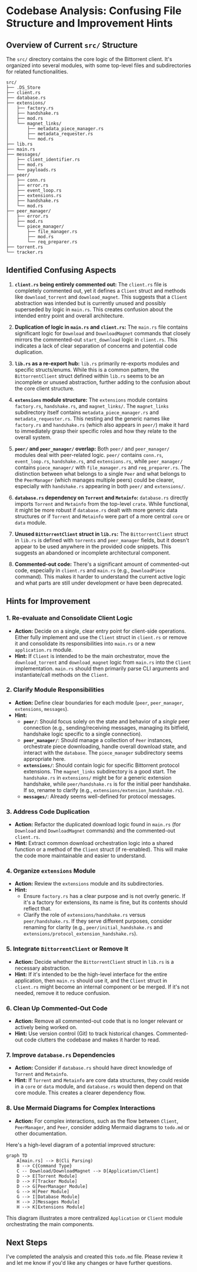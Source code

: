 # Codebase Analysis: Confusing File Structure and Improvement Hints

## Overview of Current `src/` Structure

The `src/` directory contains the core logic of the Bittorrent client. It's organized into several modules, with some top-level files and subdirectories for related functionalities.

```
src/
├── .DS_Store
├── client.rs
├── database.rs
├── extensions/
│   ├── factory.rs
│   ├── handshake.rs
│   ├── mod.rs
│   └── magnet_links/
│       ├── metadata_piece_manager.rs
│       ├── metadata_requester.rs
│       └── mod.rs
├── lib.rs
├── main.rs
├── messages/
│   ├── client_identifier.rs
│   ├── mod.rs
│   └── payloads.rs
├── peer/
│   ├── conn.rs
│   ├── error.rs
│   ├── event_loop.rs
│   ├── extensions.rs
│   ├── handshake.rs
│   └── mod.rs
├── peer_manager/
│   ├── error.rs
│   ├── mod.rs
│   └── piece_manager/
│       ├── file_manager.rs
│       ├── mod.rs
│       └── req_preparer.rs
├── torrent.rs
└── tracker.rs
```

## Identified Confusing Aspects

1.  **`client.rs` being entirely commented out:** The `client.rs` file is completely commented out, yet it defines a `Client` struct and methods like `download_torrent` and `download_magnet`. This suggests that a `Client` abstraction was intended but is currently unused and possibly superseded by logic in `main.rs`. This creates confusion about the intended entry point and overall architecture.

2.  **Duplication of logic in `main.rs` and `client.rs`:** The `main.rs` file contains significant logic for `Download` and `DownloadMagnet` commands that closely mirrors the commented-out `start_download` logic in `client.rs`. This indicates a lack of clear separation of concerns and potential code duplication.

3.  **`lib.rs` as a re-export hub:** `lib.rs` primarily re-exports modules and specific structs/enums. While this is a common pattern, the `BittorrentClient` struct defined within `lib.rs` seems to be an incomplete or unused abstraction, further adding to the confusion about the core client structure.

4.  **`extensions` module structure:** The `extensions` module contains `factory.rs`, `handshake.rs`, and `magnet_links/`. The `magnet_links` subdirectory itself contains `metadata_piece_manager.rs` and `metadata_requester.rs`. This nesting and the generic names like `factory.rs` and `handshake.rs` (which also appears in `peer/`) make it hard to immediately grasp their specific roles and how they relate to the overall system.

5.  **`peer/` and `peer_manager/` overlap:** Both `peer/` and `peer_manager/` modules deal with peer-related logic. `peer/` contains `conn.rs`, `event_loop.rs`, `handshake.rs`, and `extensions.rs`, while `peer_manager/` contains `piece_manager/` with `file_manager.rs` and `req_preparer.rs`. The distinction between what belongs to a single `Peer` and what belongs to the `PeerManager` (which manages multiple peers) could be clearer, especially with `handshake.rs` appearing in both `peer/` and `extensions/`.

6.  **`database.rs` dependency on `Torrent` and `Metainfo`:** `database.rs` directly imports `Torrent` and `Metainfo` from the top-level `crate`. While functional, it might be more robust if `database.rs` dealt with more generic data structures or if `Torrent` and `Metainfo` were part of a more central `core` or `data` module.

7.  **Unused `BittorrentClient` struct in `lib.rs`:** The `BittorrentClient` struct in `lib.rs` is defined with `torrents` and `peer_manager` fields, but it doesn't appear to be used anywhere in the provided code snippets. This suggests an abandoned or incomplete architectural component.

8.  **Commented-out code:** There's a significant amount of commented-out code, especially in `client.rs` and `main.rs` (e.g., `DownloadPiece` command). This makes it harder to understand the current active logic and what parts are still under development or have been deprecated.

## Hints for Improvement

### 1. Re-evaluate and Consolidate Client Logic

*   **Action:** Decide on a single, clear entry point for client-side operations. Either fully implement and use the `Client` struct in `client.rs` or remove it and consolidate its responsibilities into `main.rs` or a new `application.rs` module.
*   **Hint:** If `Client` is intended to be the main orchestrator, move the `download_torrent` and `download_magnet` logic from `main.rs` into the `Client` implementation. `main.rs` should then primarily parse CLI arguments and instantiate/call methods on the `Client`.

### 2. Clarify Module Responsibilities

*   **Action:** Define clear boundaries for each module (`peer`, `peer_manager`, `extensions`, `messages`).
*   **Hint:**
    *   **`peer/`**: Should focus solely on the state and behavior of a *single* peer connection (e.g., sending/receiving messages, managing its bitfield, handshake logic specific to a single connection).
    *   **`peer_manager/`**: Should manage a collection of `Peer` instances, orchestrate piece downloading, handle overall download state, and interact with the `database`. The `piece_manager` subdirectory seems appropriate here.
    *   **`extensions/`**: Should contain logic for specific Bittorrent protocol extensions. The `magnet_links` subdirectory is a good start. The `handshake.rs` in `extensions/` might be for a generic extension handshake, while `peer/handshake.rs` is for the initial peer handshake. If so, rename to clarify (e.g., `extensions/extension_handshake.rs`).
    *   **`messages/`**: Already seems well-defined for protocol messages.

### 3. Address Code Duplication

*   **Action:** Refactor the duplicated download logic found in `main.rs` (for `Download` and `DownloadMagnet` commands) and the commented-out `client.rs`.
*   **Hint:** Extract common download orchestration logic into a shared function or a method of the `Client` struct (if re-enabled). This will make the code more maintainable and easier to understand.

### 4. Organize `extensions` Module

*   **Action:** Review the `extensions` module and its subdirectories.
*   **Hint:**
    *   Ensure `factory.rs` has a clear purpose and is not overly generic. If it's a factory for extensions, its name is fine, but its contents should reflect that.
    *   Clarify the role of `extensions/handshake.rs` versus `peer/handshake.rs`. If they serve different purposes, consider renaming for clarity (e.g., `peer/initial_handshake.rs` and `extensions/protocol_extension_handshake.rs`).

### 5. Integrate `BittorrentClient` or Remove It

*   **Action:** Decide whether the `BittorrentClient` struct in `lib.rs` is a necessary abstraction.
*   **Hint:** If it's intended to be the high-level interface for the entire application, then `main.rs` should use it, and the `Client` struct in `client.rs` might become an internal component or be merged. If it's not needed, remove it to reduce confusion.

### 6. Clean Up Commented-Out Code

*   **Action:** Remove all commented-out code that is no longer relevant or actively being worked on.
*   **Hint:** Use version control (Git) to track historical changes. Commented-out code clutters the codebase and makes it harder to read.

### 7. Improve `database.rs` Dependencies

*   **Action:** Consider if `database.rs` should have direct knowledge of `Torrent` and `Metainfo`.
*   **Hint:** If `Torrent` and `Metainfo` are core data structures, they could reside in a `core` or `data` module, and `database.rs` would then depend on that core module. This creates a clearer dependency flow.

### 8. Use Mermaid Diagrams for Complex Interactions

*   **Action:** For complex interactions, such as the flow between `Client`, `PeerManager`, and `Peer`, consider adding Mermaid diagrams to `todo.md` or other documentation.

Here's a high-level diagram of a potential improved structure:

```mermaid
graph TD
    A[main.rs] --> B(Cli Parsing)
    B --> C{Command Type}
    C -- Download/DownloadMagnet --> D[Application/Client]
    D --> E[Torrent Module]
    D --> F[Tracker Module]
    D --> G[PeerManager Module]
    G --> H[Peer Module]
    G --> I[Database Module]
    H --> J[Messages Module]
    H --> K[Extensions Module]
```

This diagram illustrates a more centralized `Application` or `Client` module orchestrating the main components.

## Next Steps

I've completed the analysis and created this `todo.md` file. Please review it and let me know if you'd like any changes or have further questions.